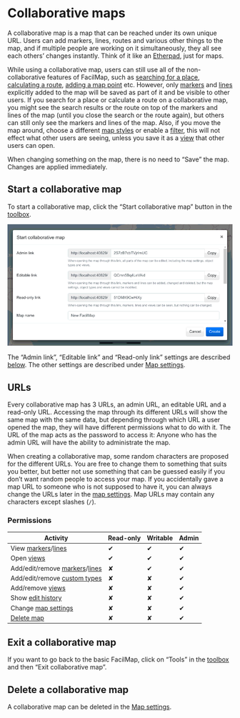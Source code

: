 # Collaborative maps

A collaborative map is a map that can be reached under its own unique URL. Users can add markers, lines, routes and various other things to the map, and if multiple people are working on it simultaneously, they all see each others’ changes instantly. Think of it like an [Etherpad](https://etherpad.org/), just for maps.

While using a collaborative map, users can still use all of the non-collaborative features of FacilMap, such as [searching for a place](../search/), [calculating a route](../route/), [adding a map point](../click-marker/) etc. However, only [markers](../markers/) and [lines](../lines/) explicitly added to the map will be saved as part of it and be visible to other users. If you search for a place or calculate a route on a collaborative map, you might see the search results or the route on top of the markers and lines of the map (until you close the search or the route again), but others can still only see the markers and lines of the map. Also, if you move the map around, choose a different [map styles](../layers/) or enable a [filter](../filter/), this will not effect what other users are seeing, unless you save it as a [view](../views/) that other users can open.

When changing something on the map, there is no need to “Save” the map. Changes are applied immediately.

## Start a collaborative map

To start a collaborative map, click the “Start collaborative map” button in the [toolbox](../ui/#toolbox).

![](./save.png)

The “Admin link”, “Editable link” and “Read-only link” settings are described [below](#urls). The other settings are described under [Map settings](../map-settings/).

## URLs

Every collaborative map has 3 URLs, an admin URL, an editable URL and a read-only URL. Accessing the map through its different URLs will show the same map with the same data, but depending through which URL a user opened the map, they will have different permissions what to do with it. The URL of the map acts as the password to access it: Anyone who has the admin URL will have the ability to administrate the map.

When creating a collaborative map, some random characters are proposed for the different URLs. You are free to change them to something that suits you better, but better not use something that can be guessed easily if you don’t want random people to access your map. If you accidentally gave a map URL to someone who is not supposed to have it, you can always change the URLs later in the [map settings](../map-settings/). Map URLs may contain any characters except slashes (`/`).

### Permissions

| Activity | Read-only | Writable | Admin |
|----------|-----------|----------|-------|
| View [markers](../markers/)/[lines](../lines/) | ✔ | ✔ | ✔ |
| Open [views](../views/) | ✔ | ✔ | ✔ |
| Add/edit/remove [markers](../markers/)/[lines](../lines/) | ✘ | ✔ | ✔ |
| Add/edit/remove [custom types](../types/) | ✘ | ✘ | ✔ |
| Add/remove [views](../views/) | ✘ | ✘ | ✔ |
| Show [edit history](../history/) | ✘ | ✘ | ✔ |
| Change [map settings](../map-settings/) | ✘ | ✘ | ✔ |
| [Delete map](../map-settings/#delete-the-map) | ✘ | ✘ | ✔ |

## Exit a collaborative map

If you want to go back to the basic FacilMap, click on “Tools” in the [toolbox](../ui/#toolbox) and then “Exit collaborative map”.

## Delete a collaborative map

A collaborative map can be deleted in the [Map settings](../map-settings/#delete-the-map).